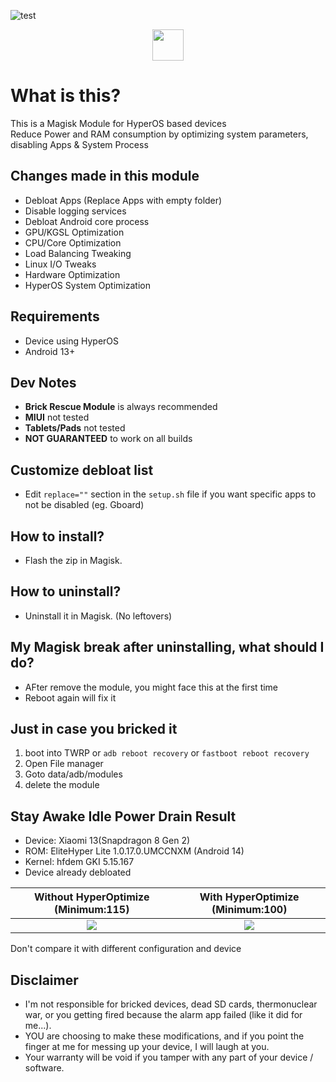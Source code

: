![test](https://github.com/user-attachments/assets/5cf75f24-5993-4e64-b3b2-328f30d4ff31)
<div align="center">
<a href="https://t.me/TatshSecretCave" ><img height="50" src="https://www.vectorlogo.zone/logos/telegram/telegram-tile.svg"/></a>
</div>

# What is this?
This is a Magisk Module for HyperOS based devices\
Reduce Power and RAM consumption by optimizing system parameters, disabling Apps & System Process

## Changes made in this module
- Debloat Apps (Replace Apps with empty folder)
- Disable logging services
- Debloat Android core process
- GPU/KGSL Optimization
- CPU/Core Optimization
- Load Balancing Tweaking
- Linux I/O Tweaks
- Hardware Optimization
- HyperOS System Optimization

## Requirements
- Device using HyperOS
- Android 13+

## Dev Notes
- **Brick Rescue Module** is always recommended
- **MIUI** not tested
- **Tablets/Pads** not tested
- **NOT GUARANTEED** to work on all builds

## Customize debloat list
- Edit `replace=""` section in the `setup.sh` file if you want specific apps to not be disabled (eg. Gboard)

## How to install?
- Flash the zip in Magisk.

## How to uninstall?
- Uninstall it in Magisk. (No leftovers)

## My Magisk break after uninstalling, what should I do?
- AFter remove the module, you might face this at the first time
- Reboot again will fix it

## Just in case you bricked it
1. boot into TWRP or `adb reboot recovery` or `fastboot reboot recovery`
2. Open File manager
3. Goto data/adb/modules
4. delete the module

## Stay Awake Idle Power Drain Result
- Device: Xiaomi 13(Snapdragon 8 Gen 2)
- ROM: EliteHyper Lite 1.0.17.0.UMCCNXM (Android 14)
- Kernel: hfdem GKI 5.15.167
- Device already debloated

|  Without HyperOptimize (Minimum:115)  |  With HyperOptimize (Minimum:100) |
:-------------------------:|:-------------------------:
![](https://github.com/user-attachments/assets/60b8279a-e5e1-48ce-b5b2-f6c7e6662e3d)  |  ![](https://github.com/user-attachments/assets/016c0850-e8fa-43e6-99b5-b12312524a44)

Don't compare it with different configuration and device

## Disclaimer
* I'm not responsible for bricked devices, dead SD cards, thermonuclear war, or you getting fired because the alarm app failed (like it did for me...).
* YOU are choosing to make these modifications, and if you point the finger at me for messing up your device, I will laugh at you.
* Your warranty will be void if you tamper with any part of your device / software.
